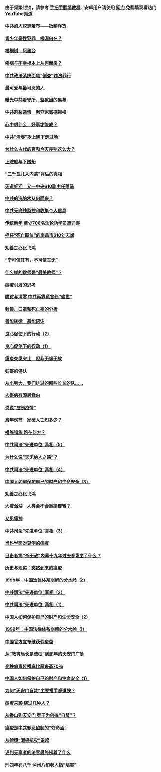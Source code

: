 #### 由于频繁封锁，请参考 [手把手翻墙教程](https://github.com/gfw-breaker/guides/wiki/)，安卓用户请使用 [网门](https://github.com/gfw-breaker/nogfw/blob/master/dl.md?t=03291401) 免翻墙观看热门YouTube频道 

#### [中共的人权遮羞布——抵制洋货](../pages/19/422656.md?t=03291401) 

#### [青少年恶性犯罪　根源何在？](../pages/19/422449.md?t=03291401) 

#### [梧桐树　凤凰台](../pages/19/422442.md?t=03291401) 

#### [疾病与不幸根本上从何而来？](../pages/19/422438.md?t=03291401) 

#### [中共政法系统面临“倒查”违法罪行](../pages/19/422497.md?t=03291401) 

#### [最可爱与最可恶的人](../pages/19/422448.md?t=03291401) 

#### [曝光中共看守所、监狱里的黑幕](../pages/19/422390.md?t=03291401) 

#### [中共割裂亲情　剥夺家属探视权](../pages/19/422364.md?t=03291401) 

#### [心中想什么　好事才能成？](../pages/19/422318.md?t=03291401) 

#### [中共“清零”欺上瞒下走过场](../pages/19/422306.md?t=03291401) 

#### [为什么古代的官和今天差别这么大？](../pages/19/422228.md?t=03291401) 

#### [上贼船与下贼船](../pages/19/422276.md?t=03291401) 

#### [“三千孤儿入内蒙”背后的真相](../pages/19/422229.md?t=03291401) 

#### [天道好还　又一中央610副主任落马](../pages/19/422155.md?t=03291401) 

#### [中共的洗脑术从何而来？](../pages/19/422154.md?t=03291401) 

#### [中共无底线监控和收集个人信息](../pages/19/422039.md?t=03291401) 

#### [传统新年 至少708名法轮功学员遭迫害](../pages/19/421946.md?t=03291401) 

#### [担任“死亡职位”的南昌市610刘志斌](../pages/19/421957.md?t=03291401) 

#### [劝善之心化飞鸿](../pages/19/421164.md?t=03291401) 

#### [“宁可信其有，不可信其无”](../pages/19/421691.md?t=03291401) 

#### [什么样的教师是“最美教师”？](../pages/19/421755.md?t=03291401) 

#### [瘟疫引发的思考](../pages/19/421594.md?t=03291401) 

#### [脱贫与清零 中共再靠谎言创“盛世”](../pages/19/421590.md?t=03291401) 

#### [封锁、口罩和死亡率的分析](../pages/19/421495.md?t=03291401) 

#### [善能转运　恶能招灾](../pages/19/421334.md?t=03291401) 

#### [良心促使下的行动（2）](../pages/19/421361.md?t=03291401) 

#### [良心促使下的行动（1）](../pages/19/421302.md?t=03291401) 

#### [瘟疫突发突止　但非无缘无故](../pages/19/421281.md?t=03291401) 

#### [狂妄的供认](../pages/19/421199.md?t=03291401) 

#### [从小到大，我们排过的那些长长的队……](../pages/19/421243.md?t=03291401) 

#### [人得病有深层缘由](../pages/19/420864.md?t=03291401) 

#### [说说“控制疫情”](../pages/19/420831.md?t=03291401) 

#### [离年傍节　家破人亡知多少？](../pages/19/420563.md?t=03291401) 

#### [措施错施  路在何方？](../pages/19/420076.md?t=03291401) 

#### [中共司法“先进单位”真相（5）](../pages/19/419453.md?t=03291401) 

#### [为什么说“天无绝人之路”？](../pages/19/419618.md?t=03291401) 

#### [中共司法“先进单位”真相（4）](../pages/19/419452.md?t=03291401) 

#### [中国人如何保护自己的财产和生命安全（3）](../pages/19/419405.md?t=03291401) 

#### [劝善之心化飞鸿](../pages/19/418758.md?t=03291401) 

#### [大疫汹汹　人类会不会重蹈覆辙？](../pages/19/419691.md?t=03291401) 

#### [又见瘟神](../pages/19/419225.md?t=03291401) 

#### [中共司法“先进单位”真相（3）](../pages/19/419451.md?t=03291401) 

#### [当科学面对莫测的瘟疫](../pages/19/419625.md?t=03291401) 

#### [目击者揭“杀无赦”内幕十九年过去都发生了什么？](../pages/19/419617.md?t=03291401) 

#### [历史与现实：突然到来的瘟疫](../pages/19/419619.md?t=03291401) 

#### [1999年：中国法律体系崩解的分水岭（2）](../pages/19/419455.md?t=03291401) 

#### [中共司法“先进单位”真相（2）](../pages/19/419450.md?t=03291401) 

#### [中共司法“先进单位”真相（1）](../pages/19/419449.md?t=03291401) 

#### [中国人如何保护自己的财产和生命安全（2）](../pages/19/419404.md?t=03291401) 

#### [1999年：中国法律体系崩解的分水岭（1）](../pages/19/419454.md?t=03291401) 

#### [中国官方宣布破获假疫苗](../pages/19/419504.md?t=03291401) 

#### [从“教育局长是流氓”到蛇年的天安门广场](../pages/19/419470.md?t=03291401) 

#### [变种病毒传播率比原来高70％](../pages/19/419456.md?t=03291401) 

#### [中国人如何保护自己的财产和生命安全（1）](../pages/19/419403.md?t=03291401) 

#### [为何“天安门自焚”主要推手都遭殃？](../pages/19/419348.md?t=03291401) 

#### [瘟疫来袭 绕过几种人？](../pages/19/419349.md?t=03291401) 

#### [从香山到天安门 罗干为何搞“自焚”？](../pages/19/419270.md?t=03291401) 

#### [瘟疫是中共罪恶酿制的“夺命酒”](../pages/19/419223.md?t=03291401) 

#### [从徐栩“消极抗灾”说起](../pages/19/419224.md?t=03291401) 

#### [诬判无辜者的法官最终捞着了什么](../pages/19/419268.md?t=03291401) 

#### [刑四年罚八千 泸州八旬老人指“陷害”](../pages/19/419232.md?t=03291401) 

